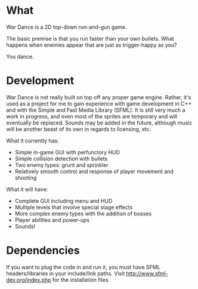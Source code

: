 # What

War Dance is a 2D top-down run-and-gun game.

The basic premise is that you run faster than your own bullets. What happens when enemies appear that are just as trigger-happy as you?

You dance.

# Development

War Dance is not really built on top off any proper game engine. Rather, it's used as a project for me to gain experience with game development in C++ and with the Simple and Fast Media Library (SFML). It is still very much a work in progress, and even most of the sprites are temporary and will eventually be replaced. Sounds may be added in the future, although music will be another beast of its own in regards to licensing, etc.

What it currently has:
- Simple in-game GUI with perfunctory HUD
- Simple collision detection with bullets
- Two enemy types: grunt and sprinkler
- Relatively smooth control and response of player movement and shooting

What it will have:
- Complete GUI including menu and HUD
- Multiple levels that involve special stage effects
- More complex enemy types with the addition of bosses
- Player abilities and power-ups
- Sounds!

# Dependencies

If you want to plug the code in and run it, you must have SFML headers/libraries in your include/link paths. Visit http://www.sfml-dev.org/index.php for the installation files.